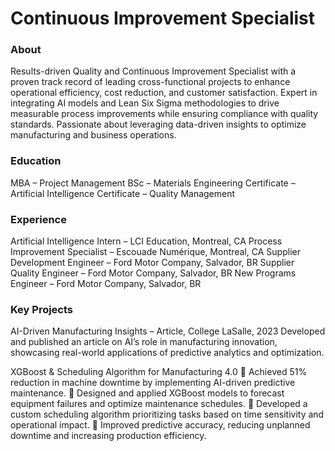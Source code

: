 # Continuous Improvement Specialist

### About
Results-driven Quality and Continuous Improvement Specialist with a proven track record of leading cross-functional projects to enhance operational efficiency, cost reduction, and customer satisfaction. Expert in integrating AI models and Lean Six Sigma methodologies to drive measurable process improvements while ensuring compliance with quality standards. Passionate about leveraging data-driven insights to optimize manufacturing and business operations.

### Education
MBA – Project Management
BSc – Materials Engineering
Certificate – Artificial Intelligence
Certificate – Quality Management

### Experience
Artificial Intelligence Intern – LCI Education, Montreal, CA
Process Improvement Specialist – Escouade Numérique, Montreal, CA
Supplier Development Engineer – Ford Motor Company, Salvador, BR
Supplier Quality Engineer – Ford Motor Company, Salvador, BR
New Programs Engineer – Ford Motor Company, Salvador, BR


### Key Projects
AI-Driven Manufacturing Insights – Article, College LaSalle, 2023
Developed and published an article on AI’s role in manufacturing innovation, showcasing real-world applications of predictive analytics and optimization.

XGBoost & Scheduling Algorithm for Manufacturing 4.0
🚀 Achieved 51% reduction in machine downtime by implementing AI-driven predictive maintenance.
🔹 Designed and applied XGBoost models to forecast equipment failures and optimize maintenance schedules.
🔹 Developed a custom scheduling algorithm prioritizing tasks based on time sensitivity and operational impact.
🔹 Improved predictive accuracy, reducing unplanned downtime and increasing production efficiency.
